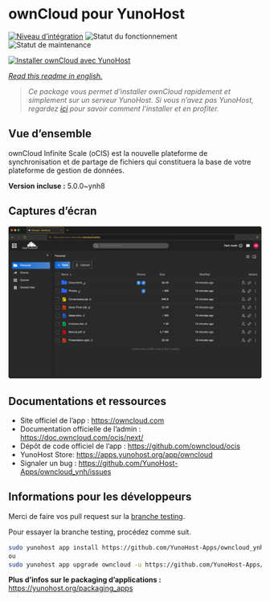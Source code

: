 <!--
N.B.: This README was automatically generated by https://github.com/YunoHost/apps/tree/master/tools/README-generator
It shall NOT be edited by hand.
-->

# ownCloud pour YunoHost

[![Niveau d’intégration](https://dash.yunohost.org/integration/owncloud.svg)](https://dash.yunohost.org/appci/app/owncloud) ![Statut du fonctionnement](https://ci-apps.yunohost.org/ci/badges/owncloud.status.svg) ![Statut de maintenance](https://ci-apps.yunohost.org/ci/badges/owncloud.maintain.svg)

[![Installer ownCloud avec YunoHost](https://install-app.yunohost.org/install-with-yunohost.svg)](https://install-app.yunohost.org/?app=owncloud)

*[Read this readme in english.](./README.md)*

> *Ce package vous permet d’installer ownCloud rapidement et simplement sur un serveur YunoHost.
Si vous n’avez pas YunoHost, regardez [ici](https://yunohost.org/#/install) pour savoir comment l’installer et en profiter.*

## Vue d’ensemble

ownCloud Infinite Scale (oCIS) est la nouvelle plateforme de synchronisation et de partage de fichiers qui constituera la base de votre plateforme de gestion de données.


**Version incluse :** 5.0.0~ynh8

## Captures d’écran

![Capture d’écran de ownCloud](./doc/screenshots/screenshot.png)

## Documentations et ressources

* Site officiel de l’app : <https://owncloud.com>
* Documentation officielle de l’admin : <https://doc.owncloud.com/ocis/next/>
* Dépôt de code officiel de l’app : <https://github.com/owncloud/ocis>
* YunoHost Store: <https://apps.yunohost.org/app/owncloud>
* Signaler un bug : <https://github.com/YunoHost-Apps/owncloud_ynh/issues>

## Informations pour les développeurs

Merci de faire vos pull request sur la [branche testing](https://github.com/YunoHost-Apps/owncloud_ynh/tree/testing).

Pour essayer la branche testing, procédez comme suit.

``` bash
sudo yunohost app install https://github.com/YunoHost-Apps/owncloud_ynh/tree/testing --debug
ou
sudo yunohost app upgrade owncloud -u https://github.com/YunoHost-Apps/owncloud_ynh/tree/testing --debug
```

**Plus d’infos sur le packaging d’applications :** <https://yunohost.org/packaging_apps>